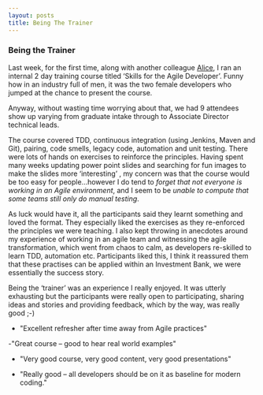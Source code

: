 ```yaml
---
layout: posts
title: Being The Trainer
---
```


### Being the Trainer

Last week, for the first time, along with another colleague [Alice](https://www.twitter.com/solsila), I ran an internal 2 day training course titled ‘Skills for the Agile Developer’.  Funny how in an industry full of men, it was the two female developers who jumped at the chance to present the course. 

<!--break--> 
Anyway, without wasting time worrying about that, we had 9 attendees show up varying from graduate intake through to Associate Director technical leads.  

 

The course covered TDD, continuous integration (using Jenkins, Maven and Git), pairing, code smells, legacy code, automation and unit testing. There were lots of hands on exercises to reinforce the principles.  Having spent many weeks updating power point slides and searching for fun images to make the slides more ‘interesting’ , my concern was that the course would be too easy for people...however I do tend to _forget that not everyone is working in an Agile environment_, and I seem to be _unable to compute that some teams still only do manual testing_. 

As luck would have it, all the participants said they learnt something and loved the format. They especially liked the exercises as they re-enforced the principles we were teaching. I also kept throwing in anecdotes around my experience of working in an agile team and witnessing the agile transformation, which went from chaos to calm, as developers re-skilled to learn TDD, automation etc. Participants liked this, I think it reassured them that these practises can be applied within an Investment Bank, we were essentially the success story.

 

Being the ‘trainer’ was an experience I really enjoyed.  It was utterly exhausting but the participants were really open to participating, sharing ideas and stories and providing feedback, which by the way, was really good ;-)

- "Excellent refresher after time away from Agile practices"

-"Great course – good to hear real world examples"

- "Very good course, very good content, very good presentations"

- "Really good – all developers should be on it as baseline for modern coding."